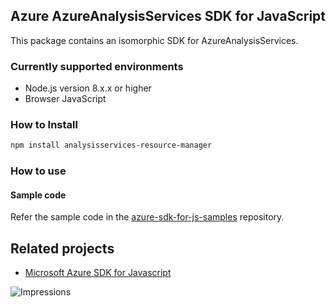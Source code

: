 ## Azure AzureAnalysisServices SDK for JavaScript

This package contains an isomorphic SDK for AzureAnalysisServices.

### Currently supported environments

- Node.js version 8.x.x or higher
- Browser JavaScript

### How to Install

```bash
npm install analysisservices-resource-manager
```

### How to use

#### Sample code

Refer the sample code in the [azure-sdk-for-js-samples](https://github.com/Azure/azure-sdk-for-js-samples) repository.

## Related projects

- [Microsoft Azure SDK for Javascript](https://github.com/Azure/azure-sdk-for-js)


![Impressions](https://azure-sdk-impressions.azurewebsites.net/api/impressions/azure-sdk-for-js%2Fsdk%2Fcdn%2Farm-cdn%2FREADME.png)